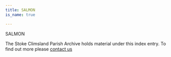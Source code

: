 ```yaml
---
title: SALMON
is_name: true

---
```


SALMON


The Stoke Climsland Parish Archive holds material under this index entry. To find out more please [contact us](/contact/)
